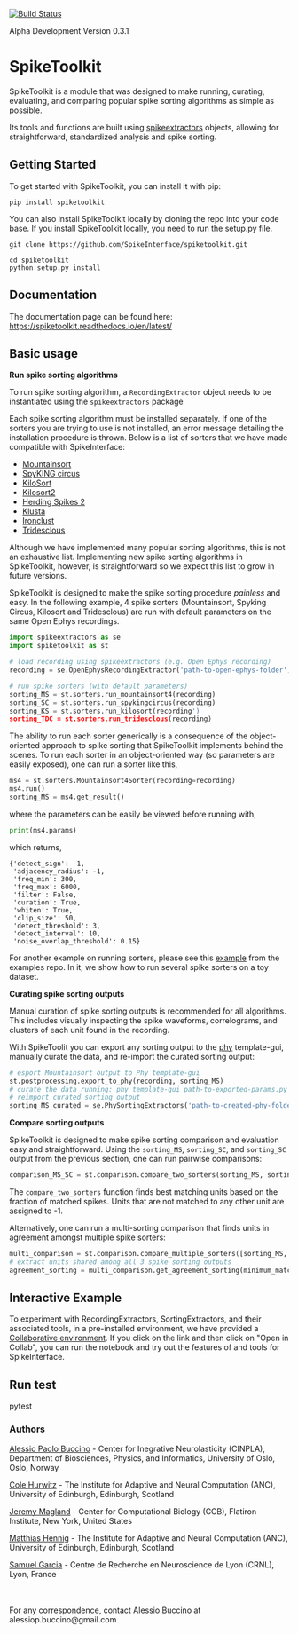 [![Build Status](https://travis-ci.org/SpikeInterface/spiketoolkit.svg?branch=master)](https://travis-ci.org/SpikeInterface/spiketoolkit)

Alpha Development
Version 0.3.1


# SpikeToolkit

SpikeToolkit is a module that was designed to make running, curating, evaluating, and comparing popular spike sorting algorithms as simple as possible.

Its tools and functions are built using [spikeextractors](https://github.com/SpikeInterface/spikeextractors) objects, allowing for straightforward, standardized analysis and spike sorting.

## Getting Started

To get started with SpikeToolkit, you can install it with pip:

```shell
pip install spiketoolkit
```
You can also install SpikeToolkit locally by cloning the repo into your code base. If you install SpikeToolkit locally, you need to run the setup.py file.

```shell
git clone https://github.com/SpikeInterface/spiketoolkit.git

cd spiketoolkit
python setup.py install
```

## Documentation

The documentation page can be found here: https://spiketoolkit.readthedocs.io/en/latest/

## Basic usage

**Run spike sorting algorithms**

To run spike sorting algorithm, a `RecordingExtractor` object needs to be instantiated using the `spikeextractors` package

Each spike sorting algorithm must be installed separately. If one of the sorters you are trying to use is not installed, an error message detailing the installation procedure is thrown. Below is a list of sorters that we have made compatible with SpikeInterface:

- [Mountainsort](https://github.com/flatironinstitute/mountainsort)
- [SpyKING circus](https://github.com/spyking-circus/spyking-circus)
- [KiloSort](https://github.com/cortex-lab/KiloSort)
- [Kilosort2](https://github.com/MouseLand/Kilosort2)
- [Herding Spikes 2](https://github.com/mhhennig/HS2)
- [Klusta](https://github.com/kwikteam/klusta)
- [Ironclust](https://github.com/jamesjun/ironclust)
- [Tridesclous](https://github.com/tridesclous/tridesclous)

Although we have implemented many popular sorting algorithms, this is not an exhaustive list. Implementing new spike sorting algorithms in SpikeToolkit, however, is straightforward so we expect this list to grow in future versions.

SpikeToolkit is designed to make the spike sorting procedure _painless_ and easy. In the following example, 4 spike sorters (Mountainsort, Spyking Circus, Kilosort and Tridesclous) are run with default parameters on the same Open Ephys recordings.

```python
import spikeextractors as se
import spiketoolkit as st

# load recording using spikeextractors (e.g. Open Ephys recording)
recording = se.OpenEphysRecordingExtractor('path-to-open-ephys-folder')

# run spike sorters (with default parameters)
sorting_MS = st.sorters.run_mountainsort4(recording)
sorting_SC = st.sorters.run_spykingcircus(recording)
sorting_KS = st.sorters.run_kilosort(recording')
sorting_TDC = st.sorters.run_tridesclous(recording)
```

The ability to run each sorter generically is a consequence of the object-oriented approach to spike sorting that SpikeToolkit implements behind the scenes. To run each sorter in an object-oriented way (so parameters are easily exposed), one can run a sorter like this,

```python
ms4 = st.sorters.Mountainsort4Sorter(recording=recording)
ms4.run()
sorting_MS = ms4.get_result()
```

where the parameters can be easily be viewed before running with,

```python
print(ms4.params)
```

which returns,

```
{'detect_sign': -1,
 'adjacency_radius': -1,
 'freq_min': 300,
 'freq_max': 6000,
 'filter': False,
 'curation': True,
 'whiten': True,
 'clip_size': 50,
 'detect_threshold': 3,
 'detect_interval': 10,
 'noise_overlap_threshold': 0.15}
```

For another example on running sorters, please see this [example](https://github.com/SpikeInterface/spiketoolkit/tree/master/examples) from the examples repo. In it, we show how to run several spike sorters on a toy dataset.

**Curating spike sorting outputs**

Manual curation of spike sorting outputs is recommended for all algorithms. This includes visually inspecting the spike waveforms, correlograms, and clusters of each unit found in the recording.

With SpikeToolit you can export any sorting output to the  [phy](https://github.com/kwikteam/phy) template-gui, manually curate the data, and re-import the curated sorting output:

```python
# esport Mountainsort output to Phy template-gui
st.postprocessing.export_to_phy(recording, sorting_MS)
# curate the data running: phy template-gui path-to-exported-params.py
# reimport curated sorting output
sorting_MS_curated = se.PhySortingExtractors('path-to-created-phy-folder')
```

**Compare sorting outputs**

SpikeToolkit is designed to make spike sorting comparison and evaluation easy and straightforward. Using the `sorting_MS`, `sorting_SC`, and `sorting_SC` output from the previous section, one can run pairwise comparisons:

```python
comparison_MS_SC = st.comparison.compare_two_sorters(sorting_MS, sorting_SC)
```

The `compare_two_sorters` function finds best matching units based on the fraction of matched spikes. Units that are not matched to any other unit are assigned to -1.

Alternatively, one can run a multi-sorting comparison that finds units in agreement amongst multiple spike sorters:

```python
multi_comparison = st.comparison.compare_multiple_sorters([sorting_MS, sorting_SC, sorting_KS])
# extract units shared among all 3 spike sorting outputs
agreement_sorting = multi_comparison.get_agreement_sorting(minimum_match=3)
```

## Interactive Example

To experiment with RecordingExtractors, SortingExtractors, and their associated tools, in a pre-installed environment, we have provided a [Collaborative environment](https://gist.github.com/magland/e43542fe2dfe856fd04903b9ff1f8e4e). If you click on the link and then click on "Open in Collab", you can run the notebook and try out the features of and tools for SpikeInterface.
<br/>


## Run test

pytest

### Authors

[Alessio Paolo Buccino](https://www.mn.uio.no/ifi/english/people/aca/alessiob/) - Center for Inegrative Neurolasticity (CINPLA), Department of Biosciences, Physics, and Informatics, University of Oslo, Oslo, Norway

[Cole Hurwitz](https://www.inf.ed.ac.uk/people/students/Cole_Hurwitz.html) - The Institute for Adaptive and Neural Computation (ANC), University of Edinburgh, Edinburgh, Scotland

[Jeremy Magland](https://www.simonsfoundation.org/team/jeremy-magland/) - Center for Computational Biology (CCB), Flatiron Institute, New York, United States

[Matthias Hennig](http://homepages.inf.ed.ac.uk/mhennig/) - The Institute for Adaptive and Neural Computation (ANC), University of Edinburgh, Edinburgh, Scotland

[Samuel Garcia](https://github.com/samuelgarcia) - Centre de Recherche en Neuroscience de Lyon (CRNL), Lyon, France

<br/>
<br/>
For any correspondence, contact Alessio Buccino at alessiop.buccino@gmail.com
